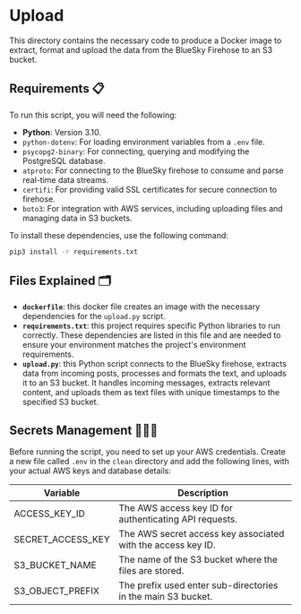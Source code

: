 # Upload

This directory contains the necessary code to produce a Docker image to extract, format and upload the data from the BlueSky Firehose to an S3 bucket.

## Requirements 📋

To run this script, you will need the following:
- **Python**: Version 3.10.
- `python-dotenv`: For loading environment variables from a `.env` file.
- `psycopg2-binary`: For connecting, querying and modifying the PostgreSQL database.
- `atproto`: For connecting to the BlueSky firehose to consume and parse real-time data streams.
- `certifi`: For providing valid SSL certificates for secure connection to firehose.
- `boto3`: For integration with AWS services, including uploading files and managing data in S3 buckets.


To install these dependencies, use the following command:

```zsh
pip3 install -r requirements.txt
```


## Files Explained 🗂️
- **`dockerfile`**: this docker file creates an image with the necessary dependencies for the `upload.py` script.
- **`requirements.txt`**: this project requires specific Python libraries to run correctly. These dependencies are listed in this file and are needed to ensure your environment matches the project's environment requirements.
- **`upload.py`**: this Python script connects to the BlueSky firehose, extracts data from incoming posts, processes and formats the text, and uploads it to an S3 bucket. It handles incoming messages, extracts relevant content, and uploads them as text files with unique timestamps to the specified S3 bucket.

## Secrets Management 🕵🏽‍♂️
Before running the script, you need to set up your AWS credentials. Create a new file called `.env` in the `clean` directory and add the following lines, with your actual AWS keys and database details:

| Variable         | Description                                      |
|------------------|--------------------------------------------------|
| ACCESS_KEY_ID          | 	The AWS access key ID for authenticating API requests.    |
| SECRET_ACCESS_KEY          | The AWS secret access key associated with the access key ID.  |
| S3_BUCKET_NAME      | The name of the S3 bucket where the files are stored.          |
| S3_OBJECT_PREFIX          | 	The prefix used enter sub-directories in the main S3 bucket.                 |